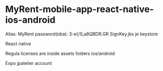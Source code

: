 # MyRent-mobile-app-react-native-ios-android


Alias: MyRent password(oba): 3-e(/S;a8QBDR.GR SignKey.jks je keystore

React native

Regula licenses are inside assets folders ios/android

Expo jpatelier account


